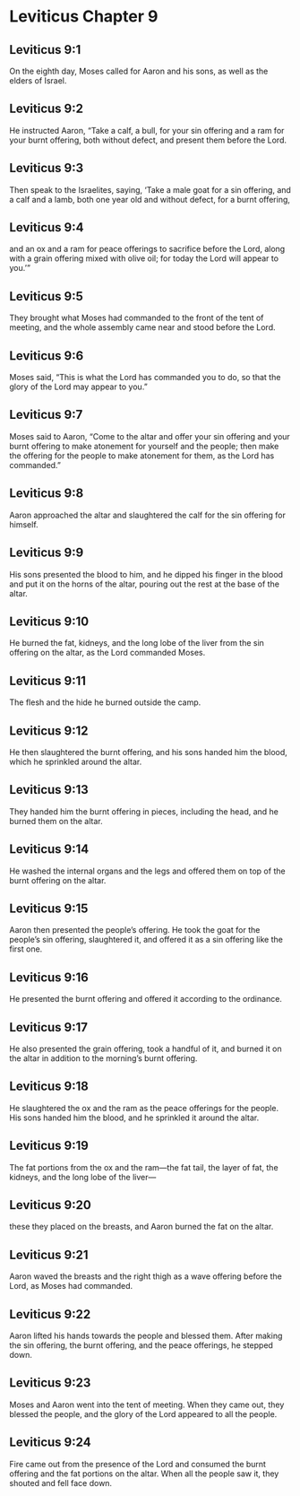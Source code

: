 # Leviticus Chapter 9

## Leviticus 9:1
On the eighth day, Moses called for Aaron and his sons, as well as the elders of Israel.

## Leviticus 9:2
He instructed Aaron, “Take a calf, a bull, for your sin offering and a ram for your burnt offering, both without defect, and present them before the Lord.

## Leviticus 9:3
Then speak to the Israelites, saying, ‘Take a male goat for a sin offering, and a calf and a lamb, both one year old and without defect, for a burnt offering,

## Leviticus 9:4
and an ox and a ram for peace offerings to sacrifice before the Lord, along with a grain offering mixed with olive oil; for today the Lord will appear to you.’”

## Leviticus 9:5
They brought what Moses had commanded to the front of the tent of meeting, and the whole assembly came near and stood before the Lord.

## Leviticus 9:6
Moses said, “This is what the Lord has commanded you to do, so that the glory of the Lord may appear to you.”

## Leviticus 9:7
Moses said to Aaron, “Come to the altar and offer your sin offering and your burnt offering to make atonement for yourself and the people; then make the offering for the people to make atonement for them, as the Lord has commanded.”

## Leviticus 9:8
Aaron approached the altar and slaughtered the calf for the sin offering for himself.

## Leviticus 9:9
His sons presented the blood to him, and he dipped his finger in the blood and put it on the horns of the altar, pouring out the rest at the base of the altar.

## Leviticus 9:10
He burned the fat, kidneys, and the long lobe of the liver from the sin offering on the altar, as the Lord commanded Moses.

## Leviticus 9:11
The flesh and the hide he burned outside the camp.

## Leviticus 9:12
He then slaughtered the burnt offering, and his sons handed him the blood, which he sprinkled around the altar.

## Leviticus 9:13
They handed him the burnt offering in pieces, including the head, and he burned them on the altar.

## Leviticus 9:14
He washed the internal organs and the legs and offered them on top of the burnt offering on the altar.

## Leviticus 9:15
Aaron then presented the people’s offering. He took the goat for the people’s sin offering, slaughtered it, and offered it as a sin offering like the first one.

## Leviticus 9:16
He presented the burnt offering and offered it according to the ordinance.

## Leviticus 9:17
He also presented the grain offering, took a handful of it, and burned it on the altar in addition to the morning’s burnt offering.

## Leviticus 9:18
He slaughtered the ox and the ram as the peace offerings for the people. His sons handed him the blood, and he sprinkled it around the altar.

## Leviticus 9:19
The fat portions from the ox and the ram—the fat tail, the layer of fat, the kidneys, and the long lobe of the liver—

## Leviticus 9:20
these they placed on the breasts, and Aaron burned the fat on the altar.

## Leviticus 9:21
Aaron waved the breasts and the right thigh as a wave offering before the Lord, as Moses had commanded.

## Leviticus 9:22
Aaron lifted his hands towards the people and blessed them. After making the sin offering, the burnt offering, and the peace offerings, he stepped down.

## Leviticus 9:23
Moses and Aaron went into the tent of meeting. When they came out, they blessed the people, and the glory of the Lord appeared to all the people.

## Leviticus 9:24
Fire came out from the presence of the Lord and consumed the burnt offering and the fat portions on the altar. When all the people saw it, they shouted and fell face down.
